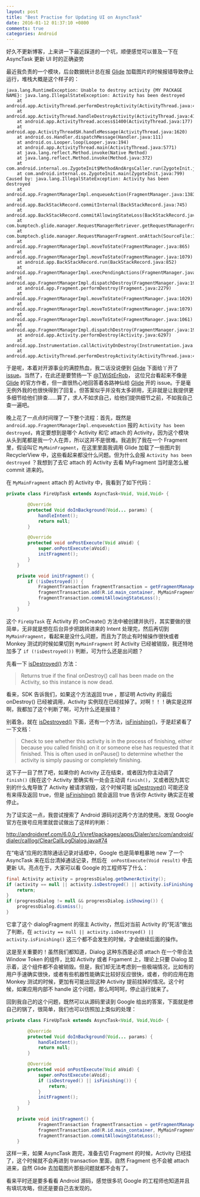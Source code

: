 ```yaml
---
layout: post
title: "Best Practise for Updating UI on AsyncTask"
date: 2016-01-12 01:37:10 +0800
comments: true
categories: Android
---
```

好久不更新博客，上来讲一下最近踩道的一个坑，顺便感觉可以普及一下在 AsyncTask 更新 UI 时的正确姿势

最近我负责的一个模块，后台数据统计总在报 [Glide](https://github.com/bumptech/glide) 加载图片的时候报错导致停止运行，堆栈大概是这个样子的：

```
java.lang.RuntimeException: Unable to destroy activity {MY PACKAGE NAME}: java.lang.IllegalStateException: Activity has been destroyed
    at android.app.ActivityThread.performDestroyActivity(ActivityThread.java:4097)
    at android.app.ActivityThread.handleDestroyActivity(ActivityThread.java:4115)
    at android.app.ActivityThread.access$1400(ActivityThread.java:177)
    at android.app.ActivityThread$H.handleMessage(ActivityThread.java:1620)
    at android.os.Handler.dispatchMessage(Handler.java:111)
    at android.os.Looper.loop(Looper.java:194)
    at android.app.ActivityThread.main(ActivityThread.java:5771)
    at java.lang.reflect.Method.invoke(Native Method)
    at java.lang.reflect.Method.invoke(Method.java:372)
    at com.android.internal.os.ZygoteInit$MethodAndArgsCaller.run(ZygoteInit.java:1004)
    at com.android.internal.os.ZygoteInit.main(ZygoteInit.java:799)
Caused by: java.lang.IllegalStateException: Activity has been destroyed
    at android.app.FragmentManagerImpl.enqueueAction(FragmentManager.java:1383)
    at android.app.BackStackRecord.commitInternal(BackStackRecord.java:745)
    at android.app.BackStackRecord.commitAllowingStateLoss(BackStackRecord.java:725)
    at com.bumptech.glide.manager.RequestManagerRetriever.getRequestManagerFragment(SourceFile:159)
    at com.bumptech.glide.manager.RequestManagerFragment.onAttach(SourceFile:117)
    at android.app.FragmentManagerImpl.moveToState(FragmentManager.java:865)
    at android.app.FragmentManagerImpl.moveToState(FragmentManager.java:1079)
    at android.app.BackStackRecord.run(BackStackRecord.java:852)
    at android.app.FragmentManagerImpl.execPendingActions(FragmentManager.java:1485)
    at android.app.FragmentManagerImpl.dispatchDestroy(FragmentManager.java:1929)
    at android.app.Fragment.performDestroy(Fragment.java:2279)
    at android.app.FragmentManagerImpl.moveToState(FragmentManager.java:1029)
    at android.app.FragmentManagerImpl.moveToState(FragmentManager.java:1079)
    at android.app.FragmentManagerImpl.moveToState(FragmentManager.java:1061)
    at android.app.FragmentManagerImpl.dispatchDestroy(FragmentManager.java:1930)
    at android.app.Activity.performDestroy(Activity.java:6297)
    at android.app.Instrumentation.callActivityOnDestroy(Instrumentation.java:1151)
    at android.app.ActivityThread.performDestroyActivity(ActivityThread.java:4084)
```
于是呢，本着对开源事业的满腔热血，我二话没说便到 [Glide](https://github.com/bumptech/glide) 下面给丫开了 [issue](https://github.com/bumptech/glide/issues/850)。当然了，在此还是要赞扬一下 [@TWiStErRob](https://github.com/TWiStErRob)， 这位兄台看起来不像是 [Glide](https://github.com/bumptech/glide) 的官方作者，但一直很热心地回答着各路神仙给 [Glide](https://github.com/bumptech/glide) 开的 issue。于是毫无例外我的也很快得到了回复。但答案似乎并没有太多卵用，无非就是让我提供更多细节给他们排查……算了，求人不如求自己，给他们提供细节之前，不如我自己查一遍吧。

晚上花了一点点时间理了一下整个流程：首先，既然是 `android.app.FragmentManagerImpl.enqueueAction` 报的 `Activity has been destroyed`，肯定要想到是哪个 Activity 和它 attach 的 Activity，因为这个模块从头到尾都是我一个人在弄，所以这并不是很难。我追到了我在一个 Fragment 里，假设叫它 `MyMainFragment`，在这里里面我调用 Glide 加载了一些图片到 RecyclerView 中，这些看起来都没什么问题。但为什么会报 `Activity has been destroyed` ？我想到了去它 attach 的 Activity 去看 MyFragment 当时是怎么被 commit 进来的。

在 `MyMainFragment` attach 的 Activity 中，我看到了如下代码：

``` java
private class FireUpTask extends AsyncTask<Void, Void,Void> {

        @Override
        protected Void doInBackground(Void... params) {
            handleIntent();
            return null;
        }

        @Override
        protected void onPostExecute(Void aVoid) {
            super.onPostExecute(aVoid);
            initFragment();
        }
    }

    private void initFragment() {
        if (!isDestroyed()) {
            FragmentTransaction fragmentTransaction = getFragmentManager().beginTransaction();
            fragmentTransaction.add(R.id.main_container, MyMainFragment.newInstance());
            fragmentTransaction.commitAllowingStateLoss();
        }
    }
```

这个 `FireUpTask` 在 Activity 的 onCreate() 方法中被创建并执行，其实要做的很简单，无非就是想在后台异步把跳转进来的 Intent 处理完，然后再切到 `MyMainFragment`，看起来是没什么问题，而且为了防止有时候操作很快或者 Monkey 测试的时候如果切到 `MyMainFragment` 时 Activity 已经被销毁，我还特地加多了 `if (!isDestroyed())` 判断，可为什么还是出问题？

先看一下 [isDestroyed()](http://developer.android.com/intl/zh-cn/reference/android/app/Activity.html#isDestroyed()) 方法：

> Returns true if the final onDestroy() call has been made on the Activity, so this instance is now dead.

看来，SDK 告诉我们，如果这个方法返回 true ，那证明 Activity 的最后 onDestroy() 已经被调用，Activity 实例现在已经挂掉了。对啊！！！确实是这样啊，我都加了这个判断了啊，可为什么还是报错？

别着急，就在 [isDestroyed()](http://developer.android.com/intl/zh-cn/reference/android/app/Activity.html#isDestroyed()) 下面，还有一个方法，[isFinishing()](http://developer.android.com/intl/zh-cn/reference/android/app/Activity.html#isFinishing())，于是赶紧看了一下文档：

> Check to see whether this activity is in the process of finishing, either because you called finish() on it or someone else has requested that it finished. This is often used in onPause() to determine whether the activity is simply pausing or completely finishing.

这下子一目了然了吧，如果你的 Activity 正在结束，或者因为你主动调了 `finish()` (我在这个 Activity 里确实有一处会主动调 `finish()`，又或者因为其它别的什么鬼导致了 Activity 被请求销毁，这个时候可能 [isDestroyed()](http://developer.android.com/intl/zh-cn/reference/android/app/Activity.html#isDestroyed()) 可能还没有来得及返回 true，但是 [isFinishing()](http://developer.android.com/intl/zh-cn/reference/android/app/Activity.html#isFinishing()) 就会返回 true 告诉你 Activity 确实正在被停止。

为了证实这一点，我尝试搜索了 Android 源码对这两个方法的使用。发现 Google 官方在拨号应用里就尝试做出了这样的判断：

http://androidxref.com/6.0.0_r1/xref/packages/apps/Dialer/src/com/android/dialer/calllog/ClearCallLogDialog.java#74

在“电话”应用的清除通话记录对话框中，Google 也是简单粗暴地 new 了一个 AsyncTask 来在后台清掉通话记录，然后在 ` onPostExecute(Void result)` 中去更新 UI。亮点在于，大家可以看 Google 的工程师写了什么：

``` java
final Activity activity = progressDialog.getOwnerActivity();
if (activity == null || activity.isDestroyed() || activity.isFinishing()) {
	return;
}
if (progressDialog != null && progressDialog.isShowing()) {
	progressDialog.dismiss();
}
```

它拿了这个 dialogFragment 的宿主 Activity，然后对当前 Activity 的“死活”做出了判断，在 `activity == null || activity.isDestroyed() || activity.isFinishing()` 这三个都不会发生的时候，才会继续后面的操作。

这是至关重要的！虽然我们都知道，Dialog 这种东西是必须 attach 在一个带合法 Window Token 的组件，比如 Activity 或者 Frgament 上，理论上只要 Dialog 显示着，这个组件都不会被销毁。但是，我们却无法考虑到一些极端情况，比如有的用户手速确实很快，或者有些机器性能确实比较好反应很快，或者，你的应用在跑 Monkey 测试的时候，更加有可能出现这种 Activity 提前挂掉的情况。这个时候，如果应用内部不 handle 这个问题，那么呵呵呵，停止运行就来了。

回到我自己的这个问题，既然可以从源码里读到 Google 给出的答案，下面就是修自己的锅了，很简单，我们也可以仿照加上类似的处理：

``` java
private class FireUpTask extends AsyncTask<Void, Void,Void> {

        @Override
        protected Void doInBackground(Void... params) {
            handleIntent();
            return null;
        }

        @Override
        protected void onPostExecute(Void aVoid) {
            super.onPostExecute(aVoid);
            if (isDestroyed() || isFinishing()) {
                return;
            }
            initFragment();
        }
    }

    private void initFragment() {
            FragmentTransaction fragmentTransaction = getFragmentManager().beginTransaction();
            fragmentTransaction.add(R.id.main_container, MyMainFragment.newInstance());
            fragmentTransaction.commitAllowingStateLoss();
    }
```

这样一来，如果 AsyncTask 跑完，准备去切 Fragment 的时候，Activity 已经挂了，这个时候就不会再进到 transaction 里面，自然 Fragment 也不会被 attach 进来，自然 Glide 去加载图片那些问题就都不会有了。

看来平时还是要多看看 Android 源码，感觉很多坑 Google 的工程师也知道并且有填坑攻略，但还是要自己去发现的。

